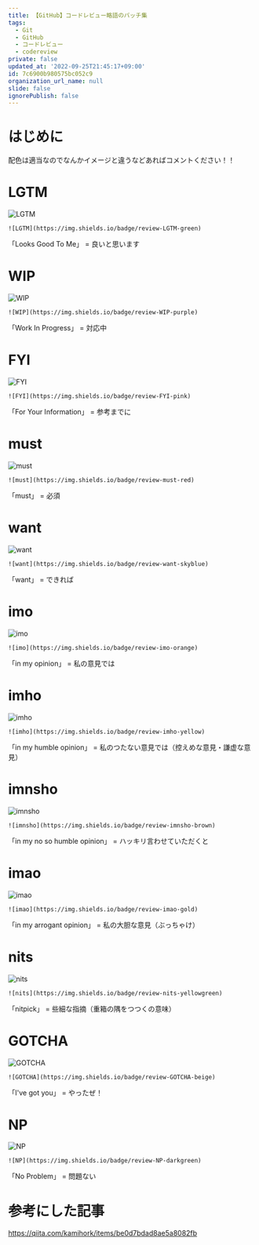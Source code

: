 ```yaml
---
title: 【GitHub】コードレビュー略語のバッチ集
tags:
  - Git
  - GitHub
  - コードレビュー
  - codereview
private: false
updated_at: '2022-09-25T21:45:17+09:00'
id: 7c6900b980575bc052c9
organization_url_name: null
slide: false
ignorePublish: false
---
```

# はじめに
配色は適当なのでなんかイメージと違うなどあればコメントください！！

# LGTM
![LGTM](https://img.shields.io/badge/review-LGTM-green)
```
![LGTM](https://img.shields.io/badge/review-LGTM-green)
```
「Looks Good To Me」 = 良いと思います

# WIP
![WIP](https://img.shields.io/badge/review-WIP-purple)
```
![WIP](https://img.shields.io/badge/review-WIP-purple)
```
「Work In Progress」 = 対応中

# FYI
![FYI](https://img.shields.io/badge/review-FYI-pink)
```
![FYI](https://img.shields.io/badge/review-FYI-pink)
```
「For Your Information」 = 参考までに

# must
![must](https://img.shields.io/badge/review-must-red)
```
![must](https://img.shields.io/badge/review-must-red)
```
「must」 = 必須

# want
![want](https://img.shields.io/badge/review-want-skyblue)
```
![want](https://img.shields.io/badge/review-want-skyblue)
```
「want」 = できれば

# imo
![imo](https://img.shields.io/badge/review-imo-orange)
```
![imo](https://img.shields.io/badge/review-imo-orange)
```
「in my opinion」 = 私の意見では

# imho
![imho](https://img.shields.io/badge/review-imho-yellow)
```
![imho](https://img.shields.io/badge/review-imho-yellow)
```
「in my humble opinion」 = 私のつたない意見では（控えめな意見・謙虚な意見）

# imnsho
![imnsho](https://img.shields.io/badge/review-imnsho-brown)
```
![imnsho](https://img.shields.io/badge/review-imnsho-brown)
```
「in my no so humble opinion」 = ハッキリ言わせていただくと

# imao
![imao](https://img.shields.io/badge/review-imao-gold)
```
![imao](https://img.shields.io/badge/review-imao-gold)
```
「in my arrogant opinion」 = 私の大胆な意見（ぶっちゃけ）

# nits
![nits](https://img.shields.io/badge/review-nits-yellowgreen)
```
![nits](https://img.shields.io/badge/review-nits-yellowgreen)
```
「nitpick」 = 些細な指摘（重箱の隅をつつくの意味）

# GOTCHA
![GOTCHA](https://img.shields.io/badge/review-GOTCHA-beige)
```
![GOTCHA](https://img.shields.io/badge/review-GOTCHA-beige)
```
「I've got you」 = やったぜ！

# NP
![NP](https://img.shields.io/badge/review-NP-darkgreen)
```
![NP](https://img.shields.io/badge/review-NP-darkgreen)
```
「No Problem」 = 問題ない

# 参考にした記事
https://qiita.com/kamihork/items/be0d7bdad8ae5a8082fb
